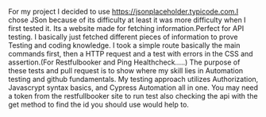 For my project I decided to use https://jsonplaceholder.typicode.com.I chose JSon because of its difficulty at least it was more difficulty when I first tested it. Its a website made for fetching information.Perfect for API testing. I basically just fetched different pieces of information to prove Testing and coding knowledge. I took a simple route basically the main commands first, then a HTTP request and a test with errors in the CSS and assertion.(For Restfulbooker and Ping Healthcheck.....) The purpose of these tests and pull request is to show where my skill lies in Automation testing and github fundamentals. My testing approach utilizes Authorization, Javascrypt syntax basics, and Cypress Automation all in one. You may need a token from the restfullbooker site to run test also checking the api with the get method to find the id you should use would help to.
